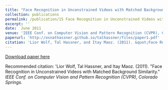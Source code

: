 ```yaml
---
title: "Face Recognition in Unconstrained Videos with Matched Background Similarity"
collection: publications
permalink: /publication/15 Face Recognition in Unconstrained Videos with Matched Background Similarity
excerpt: ''
date:  June 2011
venue: 'IEEE Conf. on Computer Vision and Pattern Recognition (CVPR), Colorado Springs'
paperurl: 'http://osnathassner.github.io/talhassner/files/paper1.pdf'
citation: 'Lior Wolf, Tal Hassner, and Itay Maoz. (2011). &quot;Face Recognition in Unconstrained Videos with Matched Background Similarity.&quot; <i>Journal 1</i>.'
---
```


[Download paper here](http://osnathassner.github.io/talhassner/files/paper1.pdf)

Recommended citation: 'Lior Wolf, Tal Hassner, and Itay Maoz. (2011). "Face Recognition in Unconstrained Videos with Matched Background Similarity." <i>IEEE Conf. on Computer Vision and Pattern Recognition (CVPR), Colorado Springs</i>.

